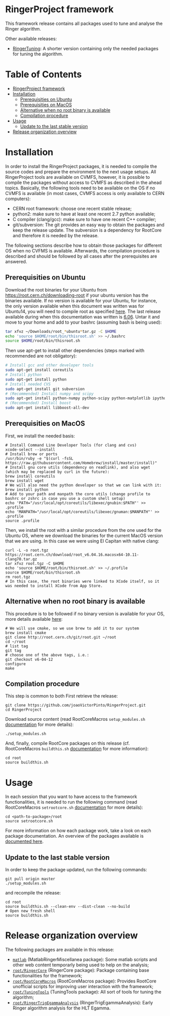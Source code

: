 
# RingerProject framework

This framework release contains all packages used to tune and analyse the Ringer algorithm.

Other available releases:

- [RingerTuning](https://github.com/wsfreund/RingerTuning): A shorter version containing only the needed packages for tuning the algorithm.

Table of Contents
=================

  * [RingerProject framework](#ringerproject-framework)
  * [Installation](#installation)
    * [Prerequisities on Ubuntu](#prerequisities-on-ubuntu)
    * [Prerequisities on MacOS](#prerequisities-on-macos)
    * [Alternative when no root binary is available](#alternative-when-no-root-binary-is-available)
    * [Compilation procedure](#compilation-procedure)
  * [Usage](#usage)
    * [Update to the last stable version](#update-to-the-last-stable-version)
  * [Release organization overview](#release-organization-overview)


# Installation

In order to install the RingerProject packages, it is needed to compile the source codes and prepare the environment to the next usage setups. All RingerProject tools are available on CVMFS, however, it is possible to compile the packages without access to CVMFS as described in the ahead topics. Basically, the following tools need to be available on the OS if no CVMFS is available (in most cases, CVMFS access is only available to CERN computers):

 - CERN root framework: choose one recent stable release;
 - python2: make sure to have at least one recent 2.7 python available;
 - C compiler (clang/gcc): make sure to have one recent C++ compiler;
 - git/subversion: The git provides an easy way to obtain the packages and keep the release update. The subversion is a dependency for RootCore and therefore it is needed by the release.
 
The following sections describe how to obtain those packages for different OS when no CVFMS is available. Afterwards, the compilation procedure is described and should be followed by all cases after the prerequisites are answered.

## Prerequisities on Ubuntu

Download the root binaries for your Ubuntu from https://root.cern.ch/downloading-root if your ubuntu version has the binaries available. If no version is available for your Ubuntu, for instance, the only version available when this document was written was for Ubuntu14, you will need to compile root as specified [here](). The last release available during when this documentation was written is [6.06](https://root.cern.ch/download/root_v6.06.02.Linux-ubuntu14-x86_64-gcc4.8.tar.gz). Untar it and move to your home and add to your bashrc (assuming bash is being used):


```bash
tar xfvz ~/Downloads/root_*ubuntu*tar.gz -C $HOME
echo 'source $HOME/root/bin/thisroot.sh' >> ~/.bashrc
source $HOME/root/bin/thisroot.sh
```


Then use apt-get to install other dependencies (steps marked with recommended are not obligatory):

```bash
# Install gcc and other developer tools
sudo apt-get install coreutils
# Install python
sudo apt-get install python
# Install needed CVS
sudo apt-get install git subversion
# (Recommended) Install numpy and scipy
sudo apt-get install python-numpy python-scipy python-matplotlib ipython ipython-notebook python-pandas python-sympy python-nose
# (Recommended) Install boost
sudo apt-get install libboost-all-dev
```


## Prerequisities on MacOS

First, we install the needed basis:

```
# Install Command Line Developer Tools (for clang and cvs)
xcode-select --install
# Install brew or ports
/usr/bin/ruby -e "$(curl -fsSL https://raw.githubusercontent.com/Homebrew/install/master/install)"
# Install gnu core utils (dependency on readlink), and also wget (which may be replaced by curl in the future):
brew install coreutils
brew install wget
# We will also need the python developer so that we can link with it:
brew install python
# Add to your path and manpath the core utils (change profile to bashrc or zshrc in case you use a custom shell setup)
echo 'PATH="/usr/local/opt/coreutils/libexec/gnubin:$PATH"' >> .profile
echo 'MANPATH="/usr/local/opt/coreutils/libexec/gnuman:$MANPATH"' >> .profile
source .profile
```

Then, we install the root with a similar procedure from the one used for the Ubuntu OS, where we download the binaries for the current MacOS version that we are using. In this case we were using El Capitan with native clang:

```
curl -L -o root.tgz https://root.cern.ch/download/root_v6.04.16.macosx64-10.11-clang70.tar.gz
tar xfvz root.tgz -C $HOME
echo 'source $HOME/root/bin/thisroot.sh' >> ~/.profile
source $HOME/root/bin/thisroot.sh
rm root.tgz
# In this case, the root binaries were linked to XCode itself, so it was needed to install XCode from App Store.
```

## Alternative when no root binary is available

This procedure is to be followed if no binary version is available for your OS, more details available [here](https://root.cern.ch/installing-root-source):

```
# We will use cmake, so we use brew to add it to our system
brew install cmake
git clone http://root.cern.ch/git/root.git ~/root
cd ~/root
# list tag
git tag
# choose one of the above tags, i.e.:
git checkout v6-04-12
configure
make
```


## Compilation procedure

This step is common to both First retrieve the release:

```
git clone https://github.com/joaoVictorPinto/RingerProject.git
cd RingerProject
```

Download source content (read RootCoreMacros `setup_modules.sh` [documentation](https://github.com/wsfreund/RootCoreMacros#setup_modulessh) for more details):

```
./setup_modules.sh
```

And, finally, compile RootCore packages on this release (cf. RootCoreMacros `buildthis.sh` [documentation](https://github.com/wsfreund/RootCoreMacros#buildthissh) for more information):

```
cd root
source buildthis.sh
```

# Usage

In each session that you want to have access to the framework functionalities, it is needed to run the following command (read RootCoreMacros `setrootcore.sh` [documentation](https://github.com/wsfreund/RootCoreMacros#setrootcoresh) for more details):  

```
cd <path-to-package>/root
source setrootcore.sh
```

For more information on how each package work, take a look on each package documentation. An overview of the packages available is [documented here](#Release-organization-overview).


## Update to the last stable version

In order to keep the package updated, run the following commands:

```
git pull origin master
./setup_modules.sh
```

and recompile the release:

```
cd root
source buildthis.sh --clean-env --dist-clean --no-build
# Open new fresh shell
source buildthis.sh
```


# Release organization overview

The following packages are available in this release:

- [`matlab`](https://github.com/joaoVictorPinto/MatlabRingerMiscellanea) (MatlabRingerMiscellanea package): Some matlab scripts and other web content temporarly being used to help on the analysis;
- [`root/RingerCore`](https://github.com/wsfreund/RingerCore) (RingerCore package): Package containing base functionalities for the framework;
- [`root/RootCoreMacros`](https://github.com/wsfreund/RootCoreMacros) (RootCoreMacros package): Provides RootCore unofficial scripts for improving user interaction with the framework;
- [`root/TuningTools`](https://github.com/wsfreund/TuningTools) (TuningTools package): All sort of tools for tuning the algorithm;
- [`root/RingerTrigEgammaAnalysis`](https://github.com/joaoVictorPinto/RingerTrigEgammaAnalysis) (RingerTrigEgammaAnalysis): Early Ringer algorithm analysis for the HLT Egamma.


<script type="text/javascript">
    show=true;
    function toggle(){
        if (show){
            $('div.input').hide();
        }else{
            $('div.input').show();
        }
        show = !show
    }
$.getScript('https://kmahelona.github.io/ipython_notebook_goodies/ipython_notebook_toc.js')
</script>
<a href="javascript:toggle()" target="_self"></a>
